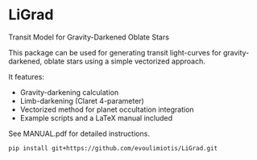 # LiGrad

Transit Model for Gravity-Darkened Oblate Stars

This package can be used for generating transit light-curves for gravity-darkened, oblate stars using a simple vectorized approach.

It features:
- Gravity-darkening calculation
- Limb-darkening (Claret 4-parameter)
- Vectorized method for planet occultation integration
- Example scripts and a LaTeX manual included

See MANUAL.pdf for detailed instructions.

```bash
pip install git+https://github.com/evoulimiotis/LiGrad.git
